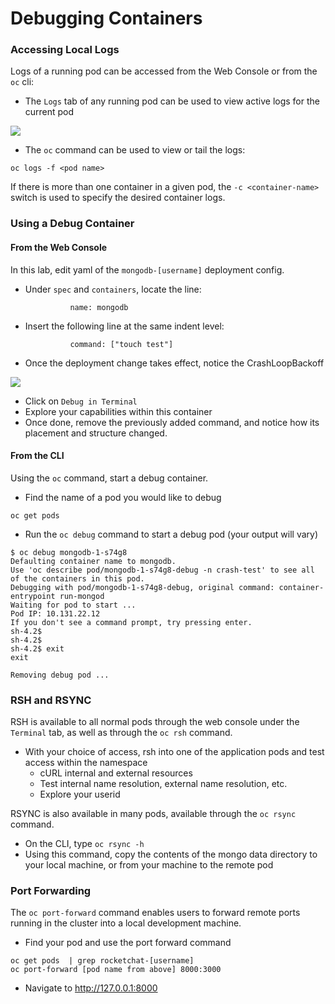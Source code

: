 # Debugging Containers

### Accessing Local Logs
Logs of a running pod can be accessed from the Web Console or from the `oc` cli: 

- The `Logs` tab of any running pod can be used to view active logs for the current pod

![](../assets/09_debugging_00.png)

- The `oc` command can be used to view or tail the logs: 

```
oc logs -f <pod name>
```
If there is more than one container in a given pod, the `-c <container-name>` switch is used to specify the desired container logs. 

### Using a Debug Container

#### From the Web Console
In this lab, edit yaml of the `mongodb-[username]` deployment config. 
- Under `spec` and `containers`, locate the line:  
    ```
              name: mongodb
    ```
- Insert the following line at the same indent level:
    ```
              command: ["touch test"]
    ```
- Once the deployment change takes effect, notice the CrashLoopBackoff

![](../assets/09_debugging_01.png)

- Click on `Debug in Terminal`
- Explore your capabilities within this container
- Once done, remove the previously added command, and notice how its placement and structure changed. 

#### From the CLI
Using the `oc` command, start a debug container. 

- Find the name of a pod you would like to debug 

```
oc get pods 
```

- Run the `oc debug` command to start a debug pod (your output will vary)

```
$ oc debug mongodb-1-s74g8
Defaulting container name to mongodb.
Use 'oc describe pod/mongodb-1-s74g8-debug -n crash-test' to see all of the containers in this pod.
Debugging with pod/mongodb-1-s74g8-debug, original command: container-entrypoint run-mongod
Waiting for pod to start ...
Pod IP: 10.131.22.12
If you don't see a command prompt, try pressing enter.
sh-4.2$ 
sh-4.2$ 
sh-4.2$ exit
exit

Removing debug pod ...
```


### RSH and RSYNC
RSH is available to all normal pods through the web console under the `Terminal` tab, as well as through the 
`oc rsh` command. 

- With your choice of access, rsh into one of the application pods and test access within the namespace
    - cURL internal and external resources
    - Test internal name resolution, external name resolution, etc. 
    - Explore your userid

RSYNC is also available in many pods, available through the `oc rsync` command. 
- On the CLI, type `oc rsync -h` 
- Using this command, copy the contents of the mongo data directory to your local machine, or from your machine to the remote pod


### Port Forwarding
The `oc port-forward` command enables users to forward remote ports running in the cluster
into a local development machine. 

- Find your pod and use the port forward command

```
oc get pods  | grep rocketchat-[username]
oc port-forward [pod name from above] 8000:3000
```

- Navigate to http://127.0.0.1:8000
